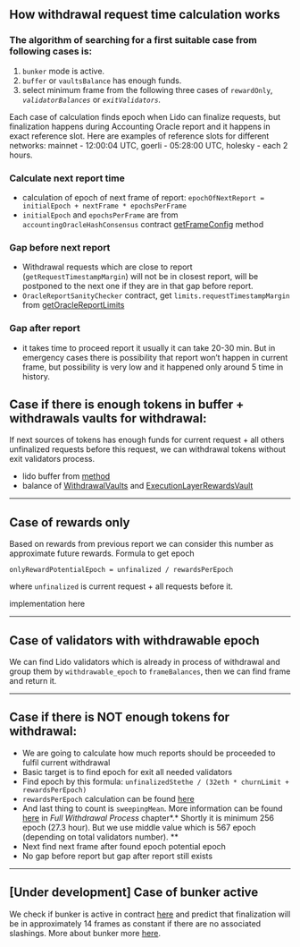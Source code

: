 ## How withdrawal request time calculation works

### The algorithm of searching for a first suitable case from following cases is:

1. `bunker` mode is active.
2. `buffer` or `vaultsBalance` has enough funds.
3.  select minimum frame from the following three cases of `rewardOnly`, *`validatorBalances`* or *`exitValidators`.*

Each case of calculation finds epoch when Lido can finalize requests, but finalization happens during Accounting Oracle report and it happens in exact reference slot. Here are examples of reference slots for different networks: mainnet - 12:00:04 UTC, goerli - 05:28:00 UTC, holesky - each 2 hours.

### Calculate next report time

- calculation of epoch of next frame of report:
  `epochOfNextReport = initialEpoch + nextFrame * epochsPerFrame`
- `initialEpoch` and `epochsPerFrame` are from `accountingOracleHashConsensus` contract [getFrameConfig](https://docs.lido.fi/contracts/hash-consensus#getframeconfig) method

### Gap before next report

- Withdrawal requests which are close to report (`getRequestTimestampMargin`) will not be in closest report, will be postponed to the next one if they are in that gap before report.
- `OracleReportSanityChecker` contract, get `limits.requestTimestampMargin` from [getOracleReportLimits](https://docs.lido.fi/contracts/oracle-report-sanity-checker#getoraclereportlimits)

### Gap after report

- it takes time to proceed report it usually it can take 20-30 min. But in emergency cases there is possibility that report won’t happen in current frame, but possibility is very low and it happened only around 5 time in history.

## Case if there is enough tokens in buffer + withdrawals vaults for withdrawal:

If next sources of tokens has enough funds for current request + all others unfinalized requests before this request, we can withdrawal tokens without exit validators process.

- lido buffer from [method](https://docs.lido.fi/contracts/lido#getbufferedether)
- balance of [WithdrawalVaults](https://docs.lido.fi/contracts/withdrawal-vault) and [ExecutionLayerRewardsVault](https://docs.lido.fi/contracts/lido-execution-layer-rewards-vault)

---

## Case of rewards only

Based on rewards from previous report we can consider this number as approximate future rewards. Formula to get epoch

`onlyRewardPotentialEpoch = unfinalized / rewardsPerEpoch`

where `unfinalized` is current request + all requests before it.

implementation here

---

## Case of validators with withdrawable epoch

We can find Lido validators which is already in process of withdrawal and group them by `withdrawable_epoch` to `frameBalances`, then we can find frame and return it.

---

## Case if there is NOT enough tokens for withdrawal:

- We are going to calculate how much reports should be proceeded to fulfil current withdrawal
- Basic target is to find epoch for exit all needed validators
- Find epoch by this formula: `unfinalizedStethe / (32eth * churnLimit + rewardsPerEpoch)`
- `rewardsPerEpoch` calculation can be found [here](https://hackmd.io/@lido/r1fau3aJ3?type=view#Predict-available-ETH-before-next-withdrawn)
- And last thing to count is `sweepingMean`.  More information can be found [here](https://consensys.net/shanghai-capella-upgrade/) in *Full Withdrawal Process* chapter*.* Shortly it is minimum 256 epoch (27.3 hour). But we use middle value which is 567 epoch (depending on total validators number). **
- Next find next frame after found epoch potential epoch
- No gap before report but gap after report still exists

---

## [Under development] Case of bunker active

We check if bunker is active in contract [here](https://docs.lido.fi/contracts/withdrawal-queue-erc721#isbunkermodeactive) and predict that finalization will be in approximately 14 frames as constant if there are no associated slashings. More about bunker more [here](https://docs.lido.fi/guides/oracle-spec/accounting-oracle/#bunker-mode-activation).


